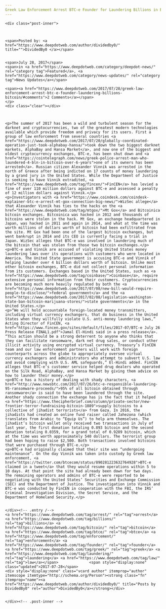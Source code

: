 ```yaml
---
Greek Law Enforcement Arrest BTC-e Founder for Laundering Billions in Bitcoin"
---
```

<article class="post-listing post-21632 post type-post status-publish format-standard has-post-thumbnail hentry  tag-arrest tag-billions tag-bitcoin tag-btce tag-enforcement tag-founder tag-greek tag-laundering tag-law">
    
    <div class="post-inner">
    
    
        
    <span>Posted by: <a href="https://www.deepdotweb.com/author/dividedby0/" title="">DividedBy0 </a></span>
    
    
    <span>July 28, 2017</span>
    <span>in <a href="https://www.deepdotweb.com/category/deepdot-news/" rel="category tag">Featured</a>, <a href="https://www.deepdotweb.com/category/news-updates/" rel="category tag">News Updates</a></span>
    
    <span><a href="https://www.deepdotweb.com/2017/07/28/greek-law-enforcement-arrest-btc-e-founder-laundering-billions-bitcoin/#comments">2 Comments</a></span>
    </p>
    <div class="clear"></div>
    
    
    
    <p>The summer of 2017 has been a wild and turbulent season for the darknet and cryptocurrencies, two of the greatest modern technologies available which provide freedom and privacy for its users. First a group of law enforcement from several countries <a href="https://www.deepdotweb.com/2017/07/20/globally-coordinated-operation-just-took-alphabay-hansa/">took down the two biggest darknet markets, AlphaBay and Hansa Market</a>, and now one of the biggest and oldest cryptocurrency exchanges, BTC-e, has been shut down and <a href="https://cointelegraph.com/news/greek-police-arrest-man-who-laundered-4-bln-in-bitcoin-over-6-years">one of its owners has been arrested</a>. Russian citizen Alexander Vinnik was arrested in the north of Greece after being indicted on 17 counts of money laundering by a grand jury in the United States. While the Department of Justice is seeking to have Vinnik extradited, <a href="https://www.deepdotweb.com/tag/fincen/">FinCEN</a> has levied a fine of over 110 million dollars against BTC-e and assessed a penalty of 12 million dollars against Vinnik.</p>
    <p>Investigators with <a href="https://www.coindesk.com/coindesk-explainer-btc-e-arrest-mt-gox-connection-big-news/">WizSec allege</a> that Alexander Vinnik has ties to the hacks on the <a href="https://www.deepdotweb.com/tag/mtgox/">Mt Gox</a> and Bitcoinica bitcoin exchanges. Bitcoinica was hacked in 2012 and thousands of bitcoins were stolen in the hack. Mt Gox, an exchange headquartered in Japan, was hacked in 2011 and again in 2014, and what at the time was worth millions of dollars worth of bitcoin had been exfiltrated from the site. Mt Gox had been one of the largest bitcoin exchanges, but went bankrupt in 2014 and its CEO is currently facing a trial in Japan. WizSec alleges that BTC-e was involved in laundering much of the bitcoin that was stolen from those two bitcoin exchanges.</p>
    <p>BTC-e and Vinnik are accused of violating United States money laundering laws over its operations with customers who were located in America. The United State government is accusing BTC-e and Vinnik of helping launder over 4 billion dollars worth of bitcoin. Unlike most other bitcoin exchanges, BTC-e did not collect personal information from its customers. Exchanges based in the United States, such as <a href="https://www.deepdotweb.com/tag/coinbase/">Coinbase</a>, require extensive personal information from their customers. Cryptocurrencies are becoming much more heavily regulated by both the <a href="https://www.deepdotweb.com/2017/07/08/new-bill-would-require-people-to-disclose/">federal government</a> and the <a href="https://www.deepdotweb.com/2017/02/08/legislation-washington-state-ban-bitcoin-marijuana-stores/">state governments</a> in the United States.</p>
    <p>“We will hold accountable foreign-located money transmitters, including virtual currency exchangers, that do business in the United States when they willfully violate U.S. anti-money laundering laws,” Acting Director of FinCEN, <a href="https://www.fincen.gov/sites/default/files/2017-07/BTC-e July 26 Press Release FINAL1.pdf">Jamal El-Hindi said in a press release</a>. “This action should be a strong deterrent to anyone who thinks that they can facilitate ransomware, dark net drug sales, or conduct other illicit activity using encrypted virtual currency. Treasury’s FinCEN team and our law enforcement partners will work with foreign counterparts across the globe to appropriately oversee virtual currency exchangers and administrators who attempt to subvert U.S. law and avoid complying with U.S. AML safeguards,” El-Hindi added. FinCEN alleges that BTC-e’s customer service helped drug dealers who operated on the Silk Road, AlphaBay, and Hansa Market by giving them advice on how to launder their money.</p>
    <p>BTC-e has a history of dealing with shady characters, <a href="http://www.newsbtc.com/2017/07/26/btc-e-responsible-laundering-95-ransomware-proceeds/">95% of all bitcoin obtained through ransomware</a> is said to have been laundered through the site. Another shady connection the exchange has is the fact that it helped <a href="https://www.thecipherbrief.com/column/private-sector/new-frontier-terror-fundraising-bitcoin-1089">supply bitcoins to a collective of jihadist terrorists</a> from Gaza. In 2016, the jihadists had created an online fund raiser called Jahezona (which translates from Arabic to “Equip Us”) to help arm themselves. The jihadist’s bitcoin wallet only received two transactions in July of last year, the first donation totaling 0.893 bitcoin and the second donation totaling 0.0359, for a grand total of 0.9289 bitcoin, which at the time was worth approximately 540 dollars. The terrorist group had been hoping to raise $2,500. Both transactions involved bitcoins that were purchased through BTC-e.</p>
    <p>BTC-e had originally claimed that their site was “undergoing maintenance”. On the day Vinnik was taken into custody by Greek law enforcement, <a href="https://twitter.com/btcecom/status/890281223632764928">BTC-e claimed in a tweet</a> that they would resume operations within 5 to 10 days. At that point the site had already been down for two days. The remaining operators and admins of BTC-e were reported to be negotiating with the United States’ Securities and Exchange Commission (SEC) and the Department of Justice. The investigation into Vinnik and BTC-e was conducted by FinCEN in cooperation with the FBI, the IRS’ Criminal Investigation Division, the Secret Service, and the Department of Homeland Security.</p>
    
    
    </div><!-- .entry /-->
    <a href="https://www.deepdotweb.com/tag/arrest/" rel="tag">arrest</a> <a href="https://www.deepdotweb.com/tag/billions/" rel="tag">billions</a> <a href="https://www.deepdotweb.com/tag/bitcoin/" rel="tag">bitcoin</a> <a href="https://www.deepdotweb.com/tag/btce/" rel="tag">btce</a> <a href="https://www.deepdotweb.com/tag/enforcement/" rel="tag">enforcement</a> <a href="https://www.deepdotweb.com/tag/founder/" rel="tag">founder</a> <a href="https://www.deepdotweb.com/tag/greek/" rel="tag">greek</a> <a href="https://www.deepdotweb.com/tag/laundering/" rel="tag">laundering</a> <a href="https://www.deepdotweb.com/tag/law/" rel="tag">law</a></span>				<span style="display:none" class="updated">2017-07-28</span>
    <div style="display:none" class="vcard author" itemprop="author" itemscope itemtype="http://schema.org/Person"><strong class="fn" itemprop="name"><a href="https://www.deepdotweb.com/author/dividedby0/" title="Posts by DividedBy0" rel="author">DividedBy0</a></strong></div>
    
    
    </div><!-- .post-inner -->
</article><!-- .post-listing -->

